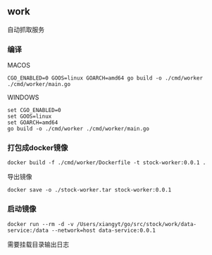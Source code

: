 ## work
自动抓取服务

### 编译
MACOS
```
CGO_ENABLED=0 GOOS=linux GOARCH=amd64 go build -o ./cmd/worker ./cmd/worker/main.go
```
WINDOWS
```
set CGO_ENABLED=0
set GOOS=linux 
set GOARCH=amd64 
go build -o ./cmd/worker ./cmd/worker/main.go
```
### 打包成docker镜像
```
docker build -f ./cmd/worker/Dockerfile -t stock-worker:0.0.1 .
```
导出镜像
```
docker save -o ./stock-worker.tar stock-worker:0.0.1 
```
### 启动镜像
```
docker run --rm -d -v /Users/xiangyt/go/src/stock/work/data-service:/data --network=host data-service:0.0.1 
```
需要挂载目录输出日志